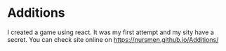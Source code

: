 # Additions
I created a game using react. It was my first attempt and my sity have a secret.
You can check site online on https://nursmen.github.io/Additions/
